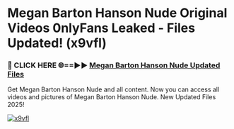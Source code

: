 # Megan Barton Hanson Nude Original Videos 0nlyFans Leaked - Files Updated! (x9vfl)

<h3>🔴 CLICK HERE 🌐==►► <a href="https://tinyurl.com/4mcuefdz" rel="nofollow">Megan Barton Hanson Nude Updated Files</a></h3>

Get Megan Barton Hanson Nude and all content. Now you can access all videos and pictures of Megan Barton Hanson Nude. New Updated Files 2025!

[![x9vfl](https://i.imgur.com/StAQSOY.gif)](https://tinyurl.com/4mcuefdz)
